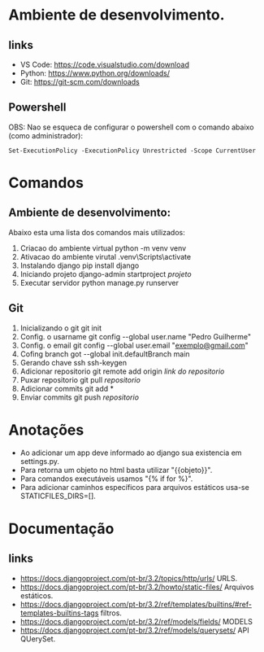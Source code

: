 # Ambiente de desenvolvimento.
## links 
- VS Code: https://code.visualstudio.com/download
- Python: https://www.python.org/downloads/
- Git: https://git-scm.com/downloads

## Powershell
OBS: Nao se esqueca de configurar o powershell com o comando abaixo (como administrador):
```
Set-ExecutionPolicy -ExecutionPolicy Unrestricted -Scope CurrentUser
```

# Comandos
## Ambiente de desenvolvimento:
Abaixo esta uma lista dos comandos mais utilizados:
1. Criacao do ambiente virtual
	python -m venv venv
2. Ativacao do ambiente virutal
	.venv\Scripts\activate
3. Instalando django
	pip install django
4. Iniciando projeto
	django-admin startproject *projeto*
5. Executar servidor 
	python manage.py runserver

## Git
1. Inicializando o git
	git init
2. Config. o usarname
	git config --global user.name "Pedro Guilherme"
3. Config. o email
	git config --global user.email "exemplo@gmail.com"
4. Cofing branch
	got --global init.defaultBranch main
5. Gerando chave ssh
	ssh-keygen
6. Adicionar repositorio
	git remote add origin *link do repositorio*
7. Puxar repositorio
	git pull *repositorio*
8. Adicionar commits
	git add *
9. Enviar commits
	git push *repositorio*
	
# Anotações 
- Ao adicionar um app deve informado ao django sua existencia em settings.py.
- Para retorna um objeto no html basta utilizar "{{objeto}}".
- Para comandos executáveis usamos "{% if for  %}".
- Para adicionar caminhos específicos para arquivos estáticos usa-se STATICFILES_DIRS=[].

# Documentação 
## links
- https://docs.djangoproject.com/pt-br/3.2/topics/http/urls/ URLS.
- https://docs.djangoproject.com/pt-br/3.2/howto/static-files/ Arquivos estáticos.
- https://docs.djangoproject.com/pt-br/3.2/ref/templates/builtins/#ref-templates-builtins-tags filtros.
- https://docs.djangoproject.com/pt-br/3.2/ref/models/fields/ MODELS
- https://docs.djangoproject.com/pt-br/3.2/ref/models/querysets/ API QUerySet.